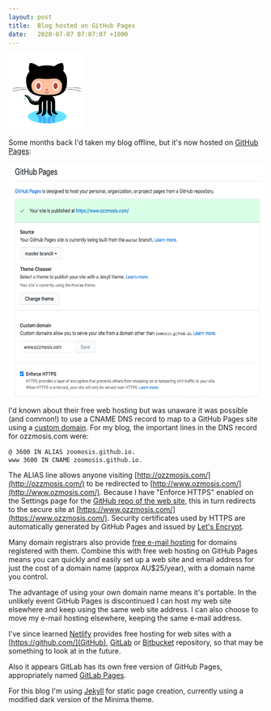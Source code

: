 ```yaml
---
layout: post
title:  Blog hosted on GitHub Pages
date:   2020-07-07 07:07:07 +1000
---
```

<img src="/img/github-logo.png" width="150" height="150" alt="GitHub logo">

Some months back I'd taken my blog offline, but it's now hosted on [GitHub
Pages](https://pages.github.com/):

<img src="/img/github-pages-settings.png" width="623" height="465" alt="GitHub Pages Settings">

I'd known about their free web hosting but was unaware it was possible (and
common!) to use a CNAME DNS record to map to a GitHub Pages site using a
[custom domain](https://docs.github.com/en/github/working-with-github-pages/configuring-a-custom-domain-for-your-github-pages-site).
For my blog, the important lines in the DNS record for ozzmosis.com were:

```
@ 3600 IN ALIAS zoomosis.github.io.
www 3600 IN CNAME zoomosis.github.io.
```

The ALIAS line allows anyone visiting
[http://ozzmosis.com/](http://ozzmosis.com/) to be redirected to
[http://www.ozmosis.com/](http://www.ozmosis.com/). Because I have "Enforce
HTTPS" enabled on the Settings page for the [GitHub repo of the web
site](https://github.com/zoomosis/ozzmosis.com), this in turn redirects to the
secure site at [https://www.ozzmosis.com/](https://www.ozzmosis.com/). Security
certificates used by HTTPS are automatically generated by GitHub Pages and
issued by [Let's Encrypt](https://letsencrypt.org/).

Many domain registrars also provide [free e-mail
hosting](https://docs.gandi.net/en/gandimail/index.html) for domains registered
with them. Combine this with free web hosting on GitHub Pages means you can
quickly and easily set up a web site and email address for just the cost of a
domain name (approx AU$25/year), with a domain name you control.

The advantage of using your own domain name means it's portable. In the
unlikely event GitHub Pages is discontinued I can host my web site elsewhere
and keep using the same web site address. I can also choose to move my e-mail
hosting elsewhere, keeping the same e-mail address.

I've since learned [Netlify](https://www.netlify.com/) provides free hosting
for web sites with a [https://github.com/](GitHub),
[GitLab](https://about.gitlab.com/) or [Bitbucket](https://bitbucket.org/)
repository, so that may be something to look at in the future.

Also it appears GitLab has its own free version of GitHub Pages, appropriately
named [GitLab Pages](https://docs.gitlab.com/ee/user/project/pages/).

For this blog I'm using [Jekyll](https://jekyllrb.com/) for static page
creation, currently using a modified dark version of the Minima theme.
